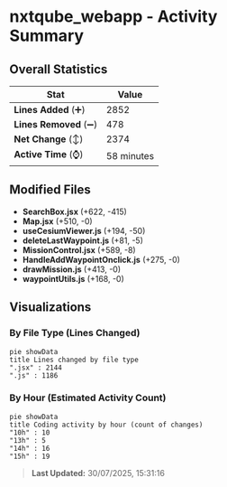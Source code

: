 # nxtqube_webapp - Activity Summary 

## Overall Statistics

| Stat                   | Value                                                             |
| ---------------------- | ----------------------------------------------------------------- |
| **Lines Added** (➕)   | 2852                                          |
| **Lines Removed** (➖) | 478                                        |
| **Net Change** (↕)    | 2374                |
| **Active Time** (⌚)   | 58 minutes |


## Modified Files
- **SearchBox.jsx** (+622, -415)
- **Map.jsx** (+510, -0)
- **useCesiumViewer.js** (+194, -50)
- **deleteLastWaypoint.js** (+81, -5)
- **MissionControl.jsx** (+589, -8)
- **HandleAddWaypointOnclick.js** (+275, -0)
- **drawMission.js** (+413, -0)
- **waypointUtils.js** (+168, -0)

## Visualizations

### By File Type (Lines Changed)

```mermaid
pie showData
title Lines changed by file type
".jsx" : 2144
".js" : 1186
```

### By Hour (Estimated Activity Count)

```mermaid
pie showData
title Coding activity by hour (count of changes)
"10h" : 10
"13h" : 5
"14h" : 16
"15h" : 19
```


> **Last Updated:** 30/07/2025, 15:31:16